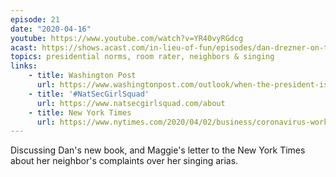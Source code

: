 ```yaml
---
episode: 21
date: "2020-04-16"
youtube: https://www.youtube.com/watch?v=YR40vyRGdcg
acast: https://shows.acast.com/in-lieu-of-fun/episodes/dan-drezner-on-the-toddler-in-chief
topics: presidential norms, room rater, neighbors & singing
links:
    - title: Washington Post
      url: https://www.washingtonpost.com/outlook/when-the-president-is-more-like-a-little-kid-than-a-leader/2020/04/17/0af66450-73a9-11ea-a9bd-9f8b593300d0_story.html
    - title: '#NatSecGirlSquad'
      url: https://www.natsecgirlsquad.com/about
    - title: New York Times
      url: https://www.nytimes.com/2020/04/02/business/coronavirus-work-neighbors.html
---
```

Discussing Dan's new book, and Maggie's letter to the New York Times about her neighbor's complaints over her singing arias.
